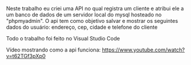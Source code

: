 Neste trabalho eu criei uma API no qual registra um cliente e atribui ele a um banco de dados de um servidor local do mysql hosteado no "phpmyadmin".
O api tem como objetivo salvar e mostrar os seguintes dados do usuário:
endereço,
cep,
cidade e
telefone do cliente

Todo o trabalho foi feito no Visual Studio Code

Vídeo mostrando como a api funciona:
https://www.youtube.com/watch?v=t62TGf3pXp0
